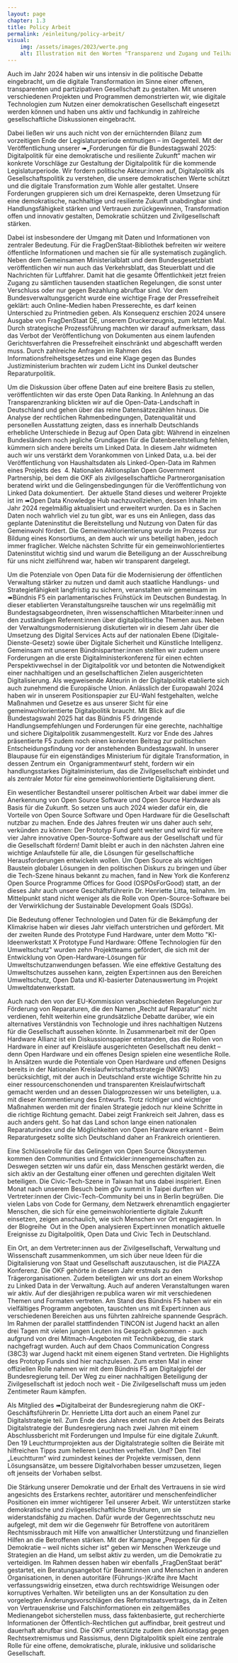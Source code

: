 ```yaml
---
layout: page
chapter: 1.3
title: Policy Arbeit
permalink: /einleitung/policy-arbeit/
visual:
    img: /assets/images/2023/werte.png
    alt: Illustration mit den Worten "Transparenz und Zugang und Teilhabe und digitale Kompeten und öffentliche Kontrolle"
---
```

Auch im Jahr 2024 haben wir uns intensiv in die politische Debatte eingebracht, um die digitale Transformation im Sinne einer offenen, transparenten und partizipativen Gesellschaft zu gestalten. Mit unseren verschiedenen Projekten und Programmen demonstrierten wir, wie digitale Technologien zum Nutzen einer demokratischen Gesellschaft eingesetzt werden können und haben uns aktiv und fachkundig in zahlreiche gesellschaftliche Diskussionen eingebracht.

Dabei ließen wir uns auch nicht von der ernüchternden Bilanz zum vorzeitigen Ende der Legislaturperiode entmutigen – im Gegenteil. Mit der Veröffentlichung unserer ➠„Forderungen für die Bundestagswahl 2025: Digitalpolitik für eine demokratische und resiliente Zukunft“ machen wir konkrete Vorschläge zur Gestaltung der Digitalpolitik für die kommende Legislaturperiode. Wir fordern politische Akteur:innen auf, Digitalpolitik als Gesellschaftspolitik zu verstehen, die unsere demokratischen Werte schützt und die digitale Transformation zum Wohle aller gestaltet. Unsere Forderungen gruppieren sich um drei Kernaspekte, deren Umsetzung für eine demokratische, nachhaltige und resiliente Zukunft unabdingbar sind: Handlungsfähigkeit stärken und Vertrauen zurückgewinnen, Transformation offen und innovativ gestalten, Demokratie schützen und Zivilgesellschaft stärken.

Dabei ist insbesondere der Umgang mit Daten und Informationen von zentraler Bedeutung. Für die FragDenStaat-Bibliothek befreiten wir weitere öffentliche Informationen und machen sie für alle systematisch zugänglich. Neben dem Gemeinsamen Ministerialblatt und dem Bundesgesetzblatt veröffentlichen wir nun auch das Verkehrsblatt, das Steuerblatt und die Nachrichten für Luftfahrer. Damit hat die gesamte Öffentlichkeit jetzt freien Zugang zu sämtlichen tausenden staatlichen Regelungen, die sonst unter Verschluss oder nur gegen Bezahlung abrufbar sind. Vor dem Bundesverwaltungsgericht wurde eine wichtige Frage der Pressefreiheit geklärt: auch Online-Medien haben Presserechte, es darf keinen Unterschied zu Printmedien geben. Als Konsequenz erschien 2024 unsere Ausgabe von FragDenStaat DE, unserem Druckerzeugnis, zum letzten Mal. Durch strategische Prozessführung machten wir darauf aufmerksam, dass das Verbot der Veröffentlichung von Dokumenten aus einem laufenden Gerichtsverfahren die Pressefreiheit einschränkt und abgeschafft werden muss. Durch zahlreiche Anfragen im Rahmen des Informationsfreiheitsgesetzes und eine Klage gegen das Bundes Justizministerium brachten wir zudem Licht ins Dunkel deutscher Reparaturpolitik.

Um die Diskussion über offene Daten auf eine breitere Basis zu stellen, veröffentlichten wir das erste Open Data Ranking. In Anlehnung an das Transparenzranking blickten wir auf die Open-Data-Landschaft in Deutschland und gehen über das reine Datensätzezählen hinaus. Die Analyse der rechtlichen Rahmenbedingungen, Datenqualität und personellen Ausstattung zeigten, dass es innerhalb Deutschlands erhebliche Unterschiede in Bezug auf Open Data gibt: Während in einzelnen Bundesländern noch jegliche Grundlagen für die Datenbereitstellung fehlen, kümmern sich andere bereits um Linked Data. In diesem Jahr widmeten auch wir uns verstärkt dem Vorankommen von Linked Data, u.a. bei der Veröffentlichung von Haushaltsdaten als Linked-Open-Data im Rahmen eines Projekts des  4. Nationalen Aktionsplan Open Government Partnership, bei dem die OKF als zivilgesellschaftliche Partnerorganisation beratend wirkt und die Gelingensbedingungen für die Veröffentlichung von Linked Data dokumentiert.  Der aktuelle Stand dieses und weiterer Projekte ist im ➠Open Data Knowledge Hub nachzuvollziehen, dessen Inhalte im Jahr 2024 regelmäßig aktualisiert und erweitert wurden. Da es in Sachen Daten noch wahrlich viel zu tun gibt, war es uns ein Anliegen, dass das geplante Dateninstitut die Bereitstellung und Nutzung von Daten für das Gemeinwohl fördert. Die Gemeinwohlorientierung wurde im Prozess zur Bildung eines Konsortiums, an dem auch wir uns beteiligt haben, jedoch immer fraglicher. Welche nächsten Schritte für ein gemeinwohlorientiertes Dateninstitut wichtig sind und warum die Beteiligung an der Ausschreibung für uns nicht zielführend war, haben wir transparent dargelegt.

Um die Potenziale von Open Data für die Modernisierung der öffentlichen Verwaltung stärker zu nutzen und damit auch staatliche Handlungs- und Strategiefähigkeit langfristig zu sichern, veranstalten wir gemeinsam im ➠Bündnis F5 ein parlamentarisches Frühstück im Deutschen Bundestag. In dieser etablierten Veranstaltungsreihe tauschen wir uns regelmäßig mit Bundestagsabgeordneten, ihren wissenschaftlichen Mitarbeiter:innen und den zuständigen Referent:innen über digitalpolitische Themen aus. Neben der Verwaltungsmodernisierung diskutierten wir in diesem Jahr über die Umsetzung des Digital Services Acts auf der nationalen Ebene (Digitale-Dienste-Gesetz) sowie über Digitale Sicherheit und Künstliche Intelligenz. Gemeinsam mit unseren Bündnispartner:innen stellten wir zudem unsere Forderungen an die erste Digitalministerkonferenz für einen echten Perspektivwechsel in der Digitalpolitik vor und betonten die Notwendigkeit einer nachhaltigen und an gesellschaftlichen Zielen ausgerichteten Digitalisierung. Als wegweisende Akteurin in der Digitalpolitik etablierte sich auch zunehmend die Europäische Union. Anlässlich der Europawahl 2024 haben wir in unserem Positionspapier zur EU-Wahl festgehalten, welche Maßnahmen und Gesetze es aus unserer Sicht für eine gemeinwohlorientierte Digitalpolitik braucht. Mit Blick auf die Bundestagswahl 2025 hat das Bündnis F5 dringende Handlungsempfehlungen und Forderungen für eine gerechte, nachhaltige und sichere Digitalpolitik zusammengestellt. Kurz vor Ende des Jahres präsentierte F5 zudem noch einen konkreten Beitrag zur politischen Entscheidungsfindung vor der anstehenden Bundestagswahl. In unserer Blaupause für ein eigenständiges Ministerium für digitale Transformation, in dessen Zentrum ein  Organigrammentwurf steht, fordern wir ein handlungsstarkes Digitalministerium, das die Zivilgesellschaft einbindet und als zentraler Motor für eine gemeinwohlorientierte Digitalisierung dient.

Ein wesentlicher Bestandteil unserer politischen Arbeit war dabei immer die Anerkennung von Open Source Software und Open Source Hardware als Basis für die Zukunft. So setzen uns auch 2024 wieder dafür ein, die Vorteile von Open Source Software und Open Hardware für die Gesellschaft nutzbar zu machen. Ende des Jahres freuten wir uns daher auch sehr, verkünden zu können: Der Prototyp Fund geht weiter und wird für weitere vier Jahre innovative Open-Source-Software aus der Gesellschaft und für die Gesellschaft fördern! Damit bleibt er auch in den nächsten Jahren eine wichtige Anlaufstelle für alle, die Lösungen für gesellschaftliche Herausforderungen entwickeln wollen. Um Open Source als wichtigen Baustein globaler Lösungen in den politischen Diskurs zu bringen und über die Tech-Szene hinaus bekannt zu machen, fand in New York die Konferenz Open Source Programme Offices for Good (OSPOsForGood) statt, an der dieses Jahr auch unsere Geschäftsführerin Dr. Henriette Litta, teilnahm. Im Mittelpunkt stand nicht weniger als die Rolle von Open-Source-Software bei der Verwirklichung der Sustainable Development Goals (SDGs).

Die Bedeutung offener Technologien und Daten für die Bekämpfung der Klimakrise haben wir dieses Jahr vielfach unterstrichen und gefördert. Mit der zweiten Runde des Prototype Fund Hardware, unter dem Motto "KI-Ideenwerkstatt X Prototype Fund Hardware: Offene Technologien für den Umweltschutz" wurden zehn Projektteams gefördert, die sich mit der Entwicklung von Open-Hardware-Lösungen für Umweltschutzanwendungen befassen. Wie eine effektive Gestaltung des Umweltschutzes aussehen kann, zeigten Expert:innen aus den Bereichen Umweltschutz, Open Data und KI-basierter Datenauswertung im Projekt Umweltdatenwerkstatt.

Auch nach den von der EU-Kommission verabschiedeten Regelungen zur Förderung von Reparaturen, die den Namen „Recht auf Reparatur“ nicht verdienen, fehlt weiterhin eine grundsätzliche Debatte darüber, wie ein alternatives Verständnis von Technologie und ihres nachhaltigen Nutzens für die Gesellschaft aussehen könnte. In Zusammenarbeit mit der Open Hardware Allianz ist ein Diskussionspapier entstanden, das die Rollen von Hardware in einer auf Kreisläufe ausgerichteten Gesellschaft neu denkt – denn Open Hardware und ein offenes Design spielen eine wesentliche Rolle. In Ansätzen wurde die Potentiale von Open Hardware und offenen Designs bereits in der Nationalen Kreislaufwirtschaftsstrategie (NKWS) berücksichtigt, mit der auch in Deutschland erste wichtige Schritte hin zu einer ressourcenschonenden und transparenten Kreislaufwirtschaft gemacht werden und an dessen Dialogprozessen wir uns beteiligten, u.a. mit dieser Kommentierung des Entwurfs. Trotz richtiger und wichtiger Maßnahmen werden mit der finalen Strategie jedoch nur kleine Schritte in die richtige Richtung gemacht. Dabei zeigt Frankreich seit Jahren, dass es auch anders geht. So hat das Land schon lange einen nationalen Reparaturindex und die Möglichkeiten von Open Hardware erkannt - Beim Reparaturgesetz sollte sich Deutschland daher an Frankreich orientieren.

Eine Schlüsselrolle für das Gelingen von Open Source Ökosystemen kommen den Communities und Entwickler:innengemeinschaften zu. Deswegen setzten wir uns dafür ein, dass Menschen gestärkt werden, die sich aktiv an der Gestaltung einer offenen und gerechten digitalen Welt beteiligen. Die Civic-Tech-Szene in Taiwan hat uns dabei inspiriert. Einen Monat nach unserem Besuch beim g0v summit in Taipei durften wir Vertreter:innen der Civic-Tech-Community bei uns in Berlin begrüßen. Die vielen Labs von Code for Germany, dem Netzwerk ehrenamtlich engagierter Menschen, die sich für eine gemeinwohlorientierte digitale Zukunft einsetzen, zeigen anschaulich, wie sich Menschen vor Ort engagieren. In der Blogreihe  Out in the Open analysieren Expert:innen monatlich aktuelle Ereignisse zu Digitalpolitik, Open Data und Civic Tech in Deutschland.

Ein Ort, an dem Vertreter:innen aus der Zivilgesellschaft, Verwaltung und Wissenschaft zusammenkommen, um sich über neue Ideen für die Digitalisierung von Staat und Gesellschaft auszutauschen, ist die PIAZZA Konferenz. Die OKF gehörte in diesem Jahr erstmals zu den Trägerorganisationen. Zudem beteiligten wir uns dort an einem Workshop zu Linked Data in der Verwaltung. Auch auf anderen Veranstaltungen waren wir aktiv. Auf der diesjährigen re:publica waren wir mit verschiedenen Themen und Formaten vertreten. Am Stand des Bündnis F5 haben wir ein vielfältiges Programm angeboten, tauschten uns mit Expert:innen aus verschiedenen Bereichen aus uns führten zahlreiche spannende Gespräch. Im Rahmen der parallel stattfindenden TINCON ist Jugend hackt an allen drei Tagen mit vielen jungen Leuten ins Gespräch gekommen - auch aufgrund von drei Mitmach-Angeboten mit Technikbezug, die stark nachgefragt wurden. Auch auf dem Chaos Communication Congress (38C3) war Jugend hackt mit einem eigenen Stand vertreten. Die Highlights des Prototyp Funds sind hier nachzulesen. Zum ersten Mal in einer offiziellen Rolle nahmen wir mit dem Bündnis F5 am Digitalgipfel der Bundesregierung teil. Der Weg zu einer nachhaltigen Beteiligung der Zivilgesellschaft ist jedoch noch weit - Die Zivilgesellschaft muss um jeden Zentimeter Raum kämpfen.

Als Mitglied des ➠Digitalbeirat der Bundesregierung nahm die OKF-Geschäftsführerin Dr. Henriette Litta dort auch an einem Panel zur Digitalstrategie teil. Zum Ende des Jahres endet nun die Arbeit des Beirats Digitalstrategie der Bundesregierung nach zwei Jahren mit einem Abschlussbericht mit Forderungen und Impulse für eine digitale Zukunft. Den 19 Leuchtturmprojekten aus der Digitalstrategie sollten die Beiräte mit hilfreichen Tipps zum helleren Leuchten verhelfen. Und? Den Titel „Leuchtturm“ wird zumindest keines der Projekte vermissen, denn Lösungsansätze, um bessere Digitalvorhaben besser umzusetzen, liegen oft jenseits der Vorhaben selbst.

Die Stärkung unserer Demokratie und der Erhalt des Vertrauens in sie wird angesichts des Erstarkens rechter, autoritärer und menschenfeindlicher Positionen ein immer wichtigerer Teil unserer Arbeit. Wir unterstützen starke demokratische und zivilgesellschaftliche Strukturen, um sie widerstandsfähig zu machen. Dafür wurde der Gegenrechtsschutz neu aufgelegt, mit dem wir die Gegenwehr für Betroffene von autoritärem Rechtsmissbrauch mit Hilfe von anwaltlicher Unterstützung und finanziellen Hilfen an die Betroffenen stärken. Mit der Kampagne „Preppen für die Demokratie – weil nichts sicher ist“ geben wir Menschen Werkzeuge und Strategien an die Hand, um selbst aktiv zu werden, um die Demokratie zu verteidigen. Im Rahmen dessen haben wir ebenfalls „FragDenStaat berät“ gestartet, ein Beratungsangebot für Beamt:innen und Menschen in anderen Organisationen, in denen autoritäre (Führungs-)Kräfte ihre Macht verfassungswidrig einsetzen, etwa durch rechtswidrige Weisungen oder korruptives Verhalten. Wir beteiligten uns an der Konsultation zu den vorgelegten Änderungsvorschlägen des Reformstaatsvertrags, da in Zeiten von Vertrauenskrise und Falschinformationen ein zeitgemäßes Medienangebot sicherstellen muss, dass faktenbasierte, gut recherchierte Informationen der Öffentlich-Rechtlichen gut auffindbar, breit gestreut und dauerhaft abrufbar sind. Die OKF unterstützte zudem den Aktionstag gegen Rechtsextremismus und Rassismus, denn Digitalpolitik spielt eine zentrale Rolle für eine offene, demokratische, plurale, inklusive und solidarische Gesellschaft.

